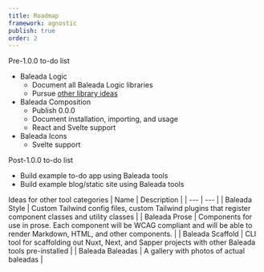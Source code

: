 ```yaml
---
title: Roadmap
framework: agnostic
publish: true
order: 2
---
```


<NiftyHeading level="2">
Pre-1.0.0 to-do list
</NiftyHeading>

- Baleada Logic
  - Document all Baleada Logic libraries
  - Pursue [other library ideas](https://trello.com/b/UIRmWCOQ/baleada-logic)
- Baleada Composition
  - Publish 0.0.0
  - Document installation, importing, and usage
  - React and Svelte support
- Baleada Icons
  - Svelte support


<NiftyHeading level="2">
Post-1.0.0 to-do list
</NiftyHeading>

- Build example to-do app using Baleada tools
- Build example blog/static site using Baleada tools


<NiftyHeading level="2">
Ideas for other tool categories
</NiftyHeading>

<NiftyTable>
| Name | Description |
| --- | --- |
| Baleada Style | Custom Tailwind config files, custom Tailwind plugins that register component classes and utility classes |
| Baleada Prose | Components for use in prose. Each component will be WCAG compliant and will be able to render Markdown, HTML, and other components. |
| Baleada Scaffold | CLI tool for scaffolding out Nuxt, Next, and Sapper projects with other Baleada tools pre-installed |
| Baleada Baleadas | A gallery with photos of actual baleadas |
</NiftyTable>
